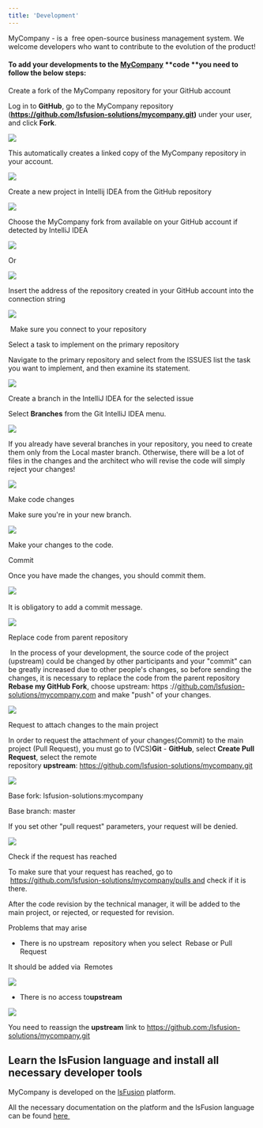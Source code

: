 ```yaml
---
title: 'Development'
---
```


MyCompany - is a  free open-source business management system. We welcome developers who want to contribute to the evolution of the product!

#### To add your developments to the **[MyCompany](https://mycompany.lsfusion.org/en/)** **code **you need to follow the below steps:

  

Create a fork of the MyCompany repository for your GitHub account

Log in to **GitHub**, go to the MyCompany repository (**<https://github.com/lsfusion-solutions/mycompany.git>)** under your user, and click **Fork**. 

  

![](attachments/1802748/1802764.png)

  

This automatically creates a linked copy of the MyCompany repository in your account.

  

![](attachments/1802748/1802765.png)

Create a new project in Intellij IDEA from the GitHub repository

![](attachments/1802748/1802766.png)

Choose the MyCompany fork from available on your GitHub account if detected by IntelliJ IDEA 

![](attachments/1802748/1802768.png)

Or 

![](attachments/1802748/1802767.png)

Insert the address of the repository created in your GitHub account into the connection string

![](attachments/1802748/1802769.png)

  

 Make sure you connect to your repository

Select a task to implement on the primary repository

Navigate to the primary repository and select from the ISSUES list the task you want to implement, and then examine its statement.

![](attachments/1802748/1802759.png)

  

Create a branch in the IntelliJ IDEA for the selected issue

Select **Branches** from the Git IntelliJ IDEA menu. 

  

![](attachments/1802748/1802771.png)

  

If you already have several branches in your repository, you need to create them only from the Local master branch. Otherwise, there will be a lot of files in the changes and the architect who will revise the code will simply reject your changes!

![](attachments/1802748/1802772.png)

Make code changes

Make sure you're in your new branch.

![](attachments/1802748/1802756.png)

Make your changes to the code.

Commit

Once you have made the changes, you should commit them.  

  

![](attachments/1802748/1802755.png) 

  

It is obligatory to add a commit message. 

  

![](attachments/1802748/1802754.png)

Replace code from parent repository

 In the process of your development, the source code of the project (upstream) could be changed by other participants and your "commit" can be greatly increased due to other people's changes, so before sending the changes, it is necessary to replace the code from the parent repository **Rebase my GitHub Fork**, choose upstream: https ://[github.com/lsfusion-solutions/mycompany.com](http://github.com/lsfusion-solutions/mycompany.com) and make "push" of your changes. 

  

![](attachments/1802748/1802773.png)

Request to attach changes to the main project

In order to request the attachment of your changes(Commit) to the main project (Pull Request), you must go to (VCS)**Git** - **GitHub**, select **Create Pull Request**, select the remote repository **upstream**: <https://github.com/lsfusion-solutions/mycompany.git>

  

![](attachments/1802748/1802777.png)

  

Base fork: lsfusion-solutions:mycompany

Base branch: master

If you set other "pull request" parameters, your request will be denied.

![](attachments/1802748/1802752.png)

Check if the request has reached

To make sure that your request has reached, go to  https://github.com/lsfusion-solutions/mycompany/pulls and check if it is there.  

After the code revision by the technical manager, it will be added to the main project, or rejected, or requested for revision.

Problems that may arise

-   There is no upstream  repository when you select  Rebase or Pull Request

It should be added via  Remotes    

![](attachments/1802748/1802751.png)

  

-   There is no access to**upstream**

![](attachments/1802748/1802750.png)

You need to reassign the **upstream** link to https://github.com:/lsfusion-solutions/mycompany.git

## Learn the lsFusion language and install all necessary developer tools

MyCompany is developed on the [lsFusion](https://lsfusion.org/) platform.

All the necessary documentation on the platform and the lsFusion language can be found [here ](https://documentation.lsfusion.org/pages/viewpage.action?pageId=46367369)

  
